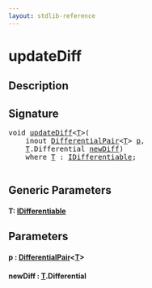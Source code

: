 ```yaml
---
layout: stdlib-reference
---
```


# updateDiff

## Description





## Signature 

<pre>
<span class="code_keyword">void</span> <a href="updatediff-6.html">updateDiff</a>&lt;<a href="updatediff-6.html#typeparam-T" class="code_type">T</a>&gt;(
    <span class="code_keyword">inout</span> <a href="../types/differentialpair-0c/index.html" class="code_type">DifferentialPair</a>&lt;<a href="updatediff-6.html#typeparam-T" class="code_type">T</a>&gt; <a href="updatediff-6.html#decl-p" class="code_param">p</a>,
    <a href="updatediff-6.html#typeparam-T" class="code_type">T</a>.Differential <a href="updatediff-6.html#decl-newDiff" class="code_param">newDiff</a>)
    <span class='code_keyword'>where</span> <a href="updatediff-6.html#typeparam-T" class="code_type">T</a> : <a href="../interfaces/idifferentiable-01/index.html" class="code_type">IDifferentiable</a>;

</pre>

## Generic Parameters

####  <a id="typeparam-T"></a>T: [IDifferentiable](../interfaces/idifferentiable-01/index.html)

## Parameters

####  <a id="decl-p"></a>p  : [DifferentialPair](../types/differentialpair-0c/index.html)\<[T](../types/differentialpair-0c/index.html#typeparam-T)\>
####  <a id="decl-newDiff"></a>newDiff  : [T](updatediff-6.html#typeparam-T)\.Differential

